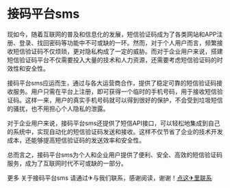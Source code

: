 # 接码平台sms

现如今，随着互联网的普及和信息化的发展，短信验证码成为了各类网站和APP注册、登录、找回密码等功能中不可或缺的一环。然而，对于个人用户而言，频繁接收短信验证码不仅烦琐，更对隐私构成了一定的威胁。而对于企业用户来说，搭建短信验证码平台不仅需要投入大量的技术和人力资源，还需要考虑短信验证码的时效性和安全性。

接码平台sms应运而生，通过与各大运营商合作，提供了稳定可靠的短信验证码接收服务。用户只需在平台上注册，即可获得一个临时的手机号码，用于接收短信验证码。这样一来，用户的真实手机号码就可以得到很好的保护，不会受到垃圾短信的骚扰，也不用担心个人隐私的泄露。

对于企业用户来说，接码平台sms还提供了短信API接口，可以轻松地集成到自己的系统中，实现自动化的短信验证码发送和接收。这样不仅节省了企业的技术开发成本，还能够提高短信验证码的发送效率和安全性。

总而言之，接码平台sms为个人和企业用户提供了便利、安全、高效的短信验证码服务，成为了互联网时代不可或缺的一部分。

更多 关于接码平台sms 请通过✈与我们联系，感谢阅读，谢谢！[点这✈里联系](https://1.k02.cc)